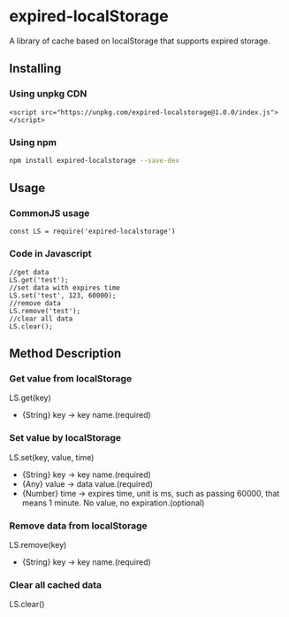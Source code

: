 # expired-localStorage
A library of cache based on localStorage that supports expired storage.

## Installing
### Using unpkg CDN
```
<script src="https://unpkg.com/expired-localstorage@1.0.0/index.js"></script>
```
### Using npm
```bash
npm install expired-localstorage --save-dev
```
## Usage
### CommonJS usage
```
const LS = require('expired-localstorage')
```
### Code in Javascript
```
//get data
LS.get('test');
//set data with expires time
LS.set('test', 123, 60000);
//remove data
LS.remove('test');
//clear all data
LS.clear();
```

## Method Description
### Get value from localStorage
LS.get(key)
- {String} key -> key name.(required)

### Set value by localStorage
LS.set(key, value, time)
- {String} key -> key name.(required)
- {Any} value -> data value.(required)
- {Number} time -> expires time, unit is ms, such as passing 60000, that means 1 minute. No value, no expiration.(optional)

### Remove data from localStorage
LS.remove(key)
- {String} key -> key name.(required)

### Clear all cached data
LS.clear()

